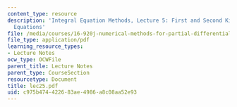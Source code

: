 ```yaml
---
content_type: resource
description: 'Integral Equation Methods, Lecture 5: First and Second Kind Potential
  Equations'
file: /media/courses/16-920j-numerical-methods-for-partial-differential-equations-sma-5212-spring-2003/c975b474422683ae4986a8c08aa52e93_lec25.pdf
file_type: application/pdf
learning_resource_types:
- Lecture Notes
ocw_type: OCWFile
parent_title: Lecture Notes
parent_type: CourseSection
resourcetype: Document
title: lec25.pdf
uid: c975b474-4226-83ae-4986-a8c08aa52e93
---
```

